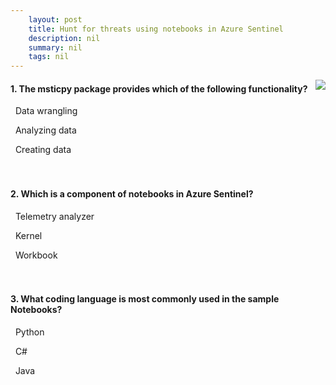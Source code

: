 ```yaml
---
    layout: post
    title: Hunt for threats using notebooks in Azure Sentinel 
    description: nil
    summary: nil
    tags: nil
---
```



 <a target="_blank" href="https://docs.microsoft.com/en-us/learn/modules/perform-threat-hunting-sentinel-with-notebooks/6-knowledge-check/"><i class="fas fa-external-link-alt"></i> </a>
 <img align="right" src="https://docs.microsoft.com/en-us/learn/achievements/azure-sentinel-notebooks.svg">
####  1. The msticpy package provides which of the following functionality?


<i class='far fa-square'></i> &nbsp;&nbsp;Data wrangling

<i class='fas fa-check-square' style='color: Dodgerblue;'></i> &nbsp;&nbsp;Analyzing data

<i class='far fa-square'></i> &nbsp;&nbsp;Creating data
<br />
<br />
<br />

####  2. Which is a component of notebooks in Azure Sentinel?


<i class='far fa-square'></i> &nbsp;&nbsp;Telemetry analyzer

<i class='fas fa-check-square' style='color: Dodgerblue;'></i> &nbsp;&nbsp;Kernel

<i class='far fa-square'></i> &nbsp;&nbsp;Workbook
<br />
<br />
<br />

####  3. What coding language is most commonly used in the sample Notebooks?


<i class='fas fa-check-square' style='color: Dodgerblue;'></i> &nbsp;&nbsp;Python

<i class='far fa-square'></i> &nbsp;&nbsp;C#

<i class='far fa-square'></i> &nbsp;&nbsp;Java
<br />
<br />
<br />
